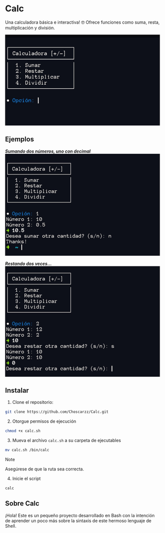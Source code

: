 # Calc
Una calculadora básica e interactiva! 🤓
Ofrece funciones como suma, resta, multiplicación y división.

![image](screenshots/example.jpg)

## Ejemplos 
***Sumando dos números, uno con decimal***
![image](screenshots/example2.jpg)

***Restando dos veces...***
![image](screenshots/example3.jpg)

## Instalar
1. Clone el repositorio:
```bash 
git clone https://github.com/Choscarzz/Calc.git
```
2. Otorgue permisos de ejecución
```bash
chmod +x calc.sh
```

3. Mueva el archivo `calc.sh` a su carpeta de ejecutables
```bash 
mv calc.sh /bin/calc
```
> [!NOTE]
> Asegúrese de que la ruta sea correcta.

4. Inicie el script
```bash
calc
```

## Sobre Calc
¡Hola! Este es un pequeño proyecto desarrollado en Bash con la intención de aprender un poco más sobre la sintaxis de este hermoso lenguaje de Shell.
